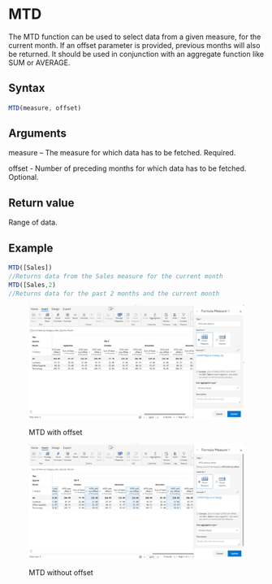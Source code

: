 # MTD

The MTD function can be used to select data from a given measure, for the current month. If an offset parameter is provided, previous months will also be returned. It should be used in conjunction with an aggregate function like SUM or AVERAGE.&#x20;

## Syntax

```javascript
MTD(measure, offset)
```

## Arguments

measure – The measure for which data has to be fetched. Required.

offset -  Number of preceding months for which data has to be fetched. Optional.

## Return value

Range of data.

## Example

```javascript
MTD([Sales])
//Returns data from the Sales measure for the current month
MTD([Sales,2)
//Returns data for the past 2 months and the current month
```

<figure><img src="../../.gitbook/assets/image (10) (1) (1) (1) (1) (1) (1) (1) (1) (1) (1).png" alt=""><figcaption><p>MTD with offset</p></figcaption></figure>

<figure><img src="../../.gitbook/assets/image (11) (1) (1) (1) (1) (1) (1) (1).png" alt=""><figcaption><p>MTD without offset</p></figcaption></figure>

